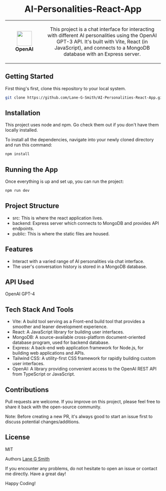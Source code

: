 # 
<h1 align="center">AI-Personalities-React-App</h1>
<table align="center">
  <tr>
    <td align="center" height="108" width="108">
        <img     src=""
        width="48"
        height="48"
        />
        <br /><strong>OpenAI</strong>
    </td>
    <td align="center" height="108">
      <p align="center">This project is a chat interface for interacting with different AI personalities using the OpenAI GPT-3 API. It's built with Vite, React (in JavaScript), and connects to a MongoDB database with an Express server.
      </p>
     </td>
   </tr>
 </table>
 
## Getting Started
First thing's first, clone this repository to your local system.

```sh
git clone https://github.com/Lane-G-Smith/AI-Personalities-React-App.git
```

## Installation
This project uses node and npm. Go check them out if you don't have them locally installed.

To install all the dependencies, navigate into your newly cloned directory and run this command:
```sh
npm install
```
## Running the App
Once everything is up and set up, you can run the project:
```sh
npm run dev
```

## Project Structure
- src: This is where the react application lives.
- backend: Express server which connects to MongoDB and provides API endpoints.
- public: This is where the static files are housed.

## Features
- Interact with a varied range of AI personalities via chat interface.
- The user's conversation history is stored in a MongoDB database.

## API Used
OpenAI GPT-4

## Tech Stack And Tools
- Vite: A build tool serving as a Front-end build tool that provides a smoother and leaner development experience.
- React: A JavaScript library for building user interfaces.
- MongoDB: A source-available cross-platform document-oriented database program, used for backend database.
- Express: A back-end web application framework for Node.js, for building web applications and APIs.
- Tailwind CSS: A utility-first CSS framework for rapidly building custom user interfaces.
- OpenAI: A library providing convenient access to the OpenAI REST API from TypeScript or JavaScript.

## Contributions
Pull requests are welcome. If you improve on this project, please feel free to share it back with the open-source community.

Note: Before creating a new PR, it's always good to start an issue first to discuss potential changes/additions.

## License
MIT

Authors
[Lane G Smith](https://github.com/Lane-G-Smith)

If you encounter any problems, do not hesitate to open an issue or contact me directly. Have a great day!

Happy Coding!
